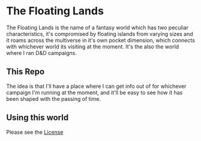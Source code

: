 # The Floating Lands
The Floating Lands is the name of a fantasy world which has two peculiar characteristics, it's compromised by floating islands from varying sizes and it roams across the multiverse in it's own pocket dimension, which connects with whichever world its visiting at the moment. It's the also the world where I ran D&D campaigns.

## This Repo
The idea is that I'll have a place where I can get info out of for whichever campaign I'm running at the moment, and it'll be easy to see how it has been shaped with the passing of time.

## Using this world
Please see the [License](LICENSE)